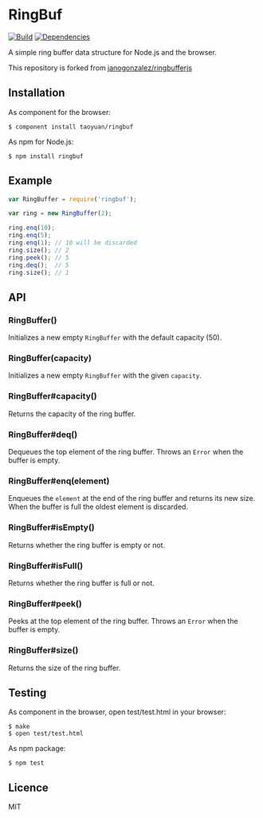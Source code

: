 # RingBuf

[![Build](https://circleci.com/gh/taoyuan/ringbuf.svg?style=shield)](https://circleci.com/gh/taoyuan/ringbuf)
[![Dependencies](https://david-dm.org/taoyuan/ringbuf.svg)](https://david-dm.org/taoyuan/ringbuf)

A simple ring buffer data structure for Node.js and the browser.

This repository is forked from [janogonzalez/ringbufferjs](http://github.com/janogonzalez/ringbufferjs)

## Installation

As component for the browser:

```
$ component install taoyuan/ringbuf
```

As npm for Node.js:

```
$ npm install ringbuf
```

## Example

```js
var RingBuffer = require('ringbuf');

var ring = new RingBuffer(2);

ring.enq(10);
ring.enq(5);
ring.enq(1); // 10 will be discarded
ring.size(); // 2
ring.peek(); // 5
ring.deq();  // 5
ring.size(); // 1
```

## API

### RingBuffer()

Initializes a new empty `RingBuffer` with the default capacity (50).

### RingBuffer(capacity)

Initializes a new empty `RingBuffer` with the given `capacity`.

### RingBuffer#capacity()

Returns the capacity of the ring buffer.

### RingBuffer#deq()

Dequeues the top element of the ring buffer.
Throws an `Error` when the buffer is empty.

### RingBuffer#enq(element)

Enqueues the `element` at the end of the ring buffer and returns its new size.
When the buffer is full the oldest element is discarded.

### RingBuffer#isEmpty()

Returns whether the ring buffer is empty or not.

### RingBuffer#isFull()

Returns whether the ring buffer is full or not.

### RingBuffer#peek()

Peeks at the top element of the ring buffer.
Throws an `Error` when the buffer is empty.

### RingBuffer#size()

Returns the size of the ring buffer.

## Testing

As component in the browser, open test/test.html in your browser:

```
$ make
$ open test/test.html
```

As npm package:

```
$ npm test
```

## Licence

MIT
